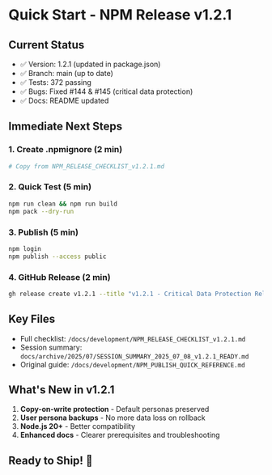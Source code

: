 # Quick Start - NPM Release v1.2.1

## Current Status
- ✅ Version: 1.2.1 (updated in package.json)
- ✅ Branch: main (up to date)
- ✅ Tests: 372 passing
- ✅ Bugs: Fixed #144 & #145 (critical data protection)
- ✅ Docs: README updated

## Immediate Next Steps

### 1. Create .npmignore (2 min)
```bash
# Copy from NPM_RELEASE_CHECKLIST_v1.2.1.md
```

### 2. Quick Test (5 min)
```bash
npm run clean && npm run build
npm pack --dry-run
```

### 3. Publish (5 min)
```bash
npm login
npm publish --access public
```

### 4. GitHub Release (2 min)
```bash
gh release create v1.2.1 --title "v1.2.1 - Critical Data Protection Release" --notes "See NPM_RELEASE_CHECKLIST_v1.2.1.md"
```

## Key Files
- Full checklist: `/docs/development/NPM_RELEASE_CHECKLIST_v1.2.1.md`
- Session summary: `docs/archive/2025/07/SESSION_SUMMARY_2025_07_08_v1.2.1_READY.md`
- Original guide: `/docs/development/NPM_PUBLISH_QUICK_REFERENCE.md`

## What's New in v1.2.1
1. **Copy-on-write protection** - Default personas preserved
2. **User persona backups** - No more data loss on rollback
3. **Node.js 20+** - Better compatibility
4. **Enhanced docs** - Clearer prerequisites and troubleshooting

## Ready to Ship! 🚀